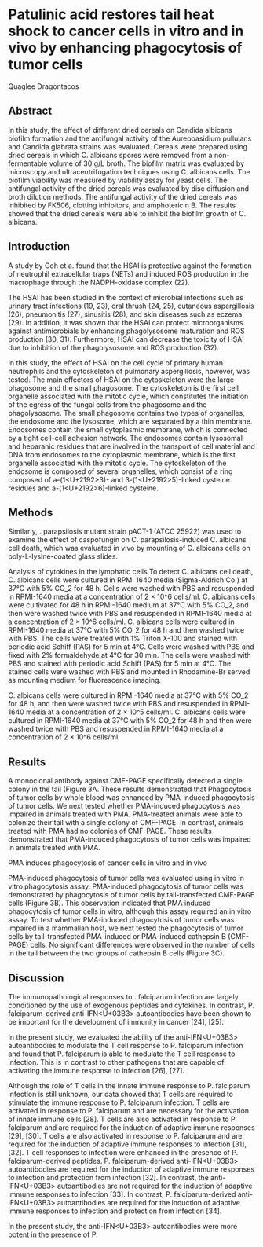 # Patulinic acid restores tail heat shock to cancer cells in vitro and in vivo by enhancing phagocytosis of tumor cells
Quaglee Dragontacos


## Abstract
In this study, the effect of different dried cereals on Candida albicans biofilm formation and the antifungal activity of the Aureobasidium pullulans and Candida glabrata strains was evaluated. Cereals were prepared using dried cereals in which C. albicans spores were removed from a non-fermentable volume of 30 g/L broth. The biofilm matrix was evaluated by microscopy and ultracentrifugation techniques using C. albicans cells. The biofilm viability was measured by viability assay for yeast cells. The antifungal activity of the dried cereals was evaluated by disc diffusion and broth dilution methods. The antifungal activity of the dried cereals was inhibited by FK506, clotting inhibitors, and amphotericin B. The results showed that the dried cereals were able to inhibit the biofilm growth of C. albicans.


## Introduction
A study by Goh et a. found that the HSAI is protective against the formation of neutrophil extracellular traps (NETs) and induced ROS production in the macrophage through the NADPH-oxidase complex (22).

The HSAI has been studied in the context of microbial infections such as urinary tract infections (19, 23), oral thrush (24, 25), cutaneous aspergillosis (26), pneumonitis (27), sinusitis (28), and skin diseases such as eczema (29). In addition, it was shown that the HSAI can protect microorganisms against antimicrobials by enhancing phagolysosome maturation and ROS production (30, 31). Furthermore, HSAI can decrease the toxicity of HSAI due to inhibition of the phagolysosome and ROS production (32).

In this study, the effect of HSAI on the cell cycle of primary human neutrophils and the cytoskeleton of pulmonary aspergillosis, however, was tested. The main effectors of HSAI on the cytoskeleton were the large phagosome and the small phagosome. The cytoskeleton is the first cell organelle associated with the mitotic cycle, which constitutes the initiation of the egress of the fungal cells from the phagosome and the phagolysosome. The small phagosome contains two types of organelles, the endosome and the lysosome, which are separated by a thin membrane. Endosomes contain the small cytoplasmic membrane, which is connected by a tight cell-cell adhesion network. The endosomes contain lysosomal and heparanic residues that are involved in the transport of cell material and DNA from endosomes to the cytoplasmic membrane, which is the first organelle associated with the mitotic cycle. The cytoskeleton of the endosome is composed of several organelles, which consist of a ring composed of a-(1<U+2192>3)- and ß-(1<U+2192>5)-linked cysteine residues and a-(1<U+2192>6)-linked cysteine.


## Methods
Similarly, . parapsilosis mutant strain pACT-1 (ATCC 25922) was used to examine the effect of caspofungin on C. parapsilosis-induced C. albicans cell death, which was evaluated in vivo by mounting of C. albicans cells on poly-L-lysine-coated glass slides.

Analysis of cytokines in the lymphatic cells
To detect C. albicans cell death, C. albicans cells were cultured in RPMI 1640 media (Sigma-Aldrich Co.) at 37°C with 5% CO_2 for 48 h. Cells were washed with PBS and resuspended in RPMI-1640 media at a concentration of 2 × 10^6 cells/ml. C. albicans cells were cultivated for 48 h in RPMI-1640 medium at 37°C with 5% CO_2, and then were washed twice with PBS and resuspended in RPMI-1640 media at a concentration of 2 × 10^6 cells/ml. C. albicans cells were cultured in RPMI-1640 media at 37°C with 5% CO_2 for 48 h and then washed twice with PBS. The cells were treated with 1% Triton X-100 and stained with periodic acid Schiff (PAS) for 5 min at 4°C. Cells were washed with PBS and fixed with 2% formaldehyde at 4°C for 30 min. The cells were washed with PBS and stained with periodic acid Schiff (PAS) for 5 min at 4°C. The stained cells were washed with PBS and mounted in Rhodamine-Br served as mounting medium for fluorescence imaging.

C. albicans cells were cultured in RPMI-1640 media at 37°C with 5% CO_2 for 48 h, and then were washed twice with PBS and resuspended in RPMI-1640 media at a concentration of 2 × 10^5 cells/ml. C. albicans cells were cultured in RPMI-1640 media at 37°C with 5% CO_2 for 48 h and then were washed twice with PBS and resuspended in RPMI-1640 media at a concentration of 2 × 10^6 cells/ml.


## Results
A monoclonal antibody against CMF-PAGE specifically detected a single colony in the tail (Figure 3A. These results demonstrated that Phagocytosis of tumor cells by whole blood was enhanced by PMA-induced phagocytosis of tumor cells. We next tested whether PMA-induced phagocytosis was impaired in animals treated with PMA. PMA-treated animals were able to colonize their tail with a single colony of CMF-PAGE. In contrast, animals treated with PMA had no colonies of CMF-PAGE. These results demonstrated that PMA-induced phagocytosis of tumor cells was impaired in animals treated with PMA.

PMA induces phagocytosis of cancer cells in vitro and in vivo

PMA-induced phagocytosis of tumor cells was evaluated using in vitro in vitro phagocytosis assay. PMA-induced phagocytosis of tumor cells was demonstrated by phagocytosis of tumor cells by tail-transfected CMF-PAGE cells (Figure 3B). This observation indicated that PMA induced phagocytosis of tumor cells in vitro, although this assay required an in vitro assay. To test whether PMA-induced phagocytosis of tumor cells was impaired in a mammalian host, we next tested the phagocytosis of tumor cells by tail-transfected PMA-induced or PMA-induced cathepsin B (CMF-PAGE) cells. No significant differences were observed in the number of cells in the tail between the two groups of cathepsin B cells (Figure 3C).


## Discussion
The immunopathological responses to . falciparum infection are largely conditioned by the use of exogenous peptides and cytokines. In contrast, P. falciparum-derived anti-IFN<U+03B3> autoantibodies have been shown to be important for the development of immunity in cancer [24], [25].

In the present study, we evaluated the ability of the anti-IFN<U+03B3> autoantibodies to modulate the T cell response to P. falciparum infection and found that P. falciparum is able to modulate the T cell response to infection. This is in contrast to other pathogens that are capable of activating the immune response to infection [26], [27].

Although the role of T cells in the innate immune response to P. falciparum infection is still unknown, our data showed that T cells are required to stimulate the immune response to P. falciparum infection. T cells are activated in response to P. falciparum and are necessary for the activation of innate immune cells [28]. T cells are also activated in response to P. falciparum and are required for the induction of adaptive immune responses [29], [30]. T cells are also activated in response to P. falciparum and are required for the induction of adaptive immune responses to infection [31], [32]. T cell responses to infection were enhanced in the presence of P. falciparum-derived peptides. P. falciparum-derived anti-IFN<U+03B3> autoantibodies are required for the induction of adaptive immune responses to infection and protection from infection [32]. In contrast, the anti-IFN<U+03B3> autoantibodies are not required for the induction of adaptive immune responses to infection [33]. In contrast, P. falciparum-derived anti-IFN<U+03B3> autoantibodies are required for the induction of adaptive immune responses to infection and protection from infection [34].

In the present study, the anti-IFN<U+03B3> autoantibodies were more potent in the presence of P.

